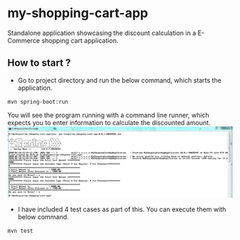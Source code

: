 # my-shopping-cart-app
 Standalone application showcasing the discount calculation in a E-Commerce shopping cart application.

 ## How to start ?
 * Go to project directory and run the below command, which starts the application.
 ```
 mvn spring-boot:run
 ```
You will see the program running with a command line runner, which expects you to enter information to calculate the discounted amount.
<img src="src/main/resources/images/capture.JPG" alt="capture"/>

* I have included 4 test cases as part of this. You can execute them with below command.
 ```
 mvn test
 ```

